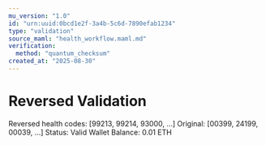 ```yaml
---
mu_version: "1.0"
id: "urn:uuid:0bcd1e2f-3a4b-5c6d-7890efab1234"
type: "validation"
source_maml: "health_workflow.maml.md"
verification:
  method: "quantum_checksum"
created_at: "2025-08-30"
---
```

# Reversed Validation
Reversed health codes: [99213, 99214, 93000, ...]
Original: [00399, 24199, 00039, ...]
Status: Valid
Wallet Balance: 0.01 ETH
